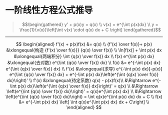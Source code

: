 # 一阶线性方程公式推导

[annotation]: <id> (381206a0-b161-43a4-b03a-e818094a5221)
[annotation]: <status> (public)
[annotation]: <create_time> (2021-03-22 13:14:53)
[annotation]: <category> (数学理论)
[annotation]: <tags> (微积分|考研数学)
[annotation]: <comments> (false)
[annotation]: <url> (http://blog.ccyg.studio/article/381206a0-b161-43a4-b03a-e818094a5221)

> $$\begin{gathered}
y' + p(x)y = q(x) \\
v(x) = e^{\int p(x)dx} \\
y = \frac{1}{v(x)}\left[\int v(x) \cdot q(x) dx + C \right]
\end{gathered}$$

----

$$
\begin{aligned}
f'(x) + p(x)f(x) &= q(x) \\
{f'(x) \over f(x)}+ p(x) &\xlongequal{构造 {f'(x) \over f(x)}} {q(x) \over f(x)} \\
\ln[f(x)] + \int p(x) dx &\xlongequal{两端积分} \int {q(x) \over f(x)} dx \\
f(x) e^{\int p(x) dx} &\xlongequal{去对数} e^{\int {q(x) \over f(x)} dx} \\
f(x) &= e^{-\int p(x) dx} e^{\int {q(x) \over f(x)} dx} \\
f'(x) &\xlongequal{求导} e^{-\int p(x) dx}[-p(x)] e^{\int {q(x) \over f(x)} dx} + e^{-\int p(x) dx}\left(e^{\int {q(x) \over f(x)} dx}\right)' \\
f'(x) &\xlongequal{待定系数} q(x) - p(x)f(x)\\
&\Rightarrow e^{-\int p(x) dx}\left(e^{\int {q(x) \over f(x)} dx}\right)' = q(x) \\
&\Rightarrow \left(e^{\int {q(x) \over f(x)} dx}\right)' = q(x)e^{\int p(x) dx}  \\
&\Rightarrow \left(e^{\int {q(x) \over f(x)} dx}\right) = \int q(x)e^{\int p(x) dx} dx + C  \\
f(x) &= e^{-\int p(x) dx} \left[ \int q(x)e^{\int p(x) dx} dx + C\right] \\
\end{aligned}
$$